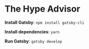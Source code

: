# The Hype Advisor

**Install Gatsby**: `npm install gatsby-cli`

**Install dependencies**: `yarn`

**Run Gatsby**: `gatsby develop`
